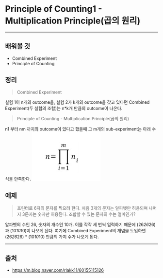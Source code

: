 # Principle of Counting1 - Multiplication Principle(곱의 원리) #
-------------------------
## 배워볼 것 ##
* Combined Experiment
* Principle of Counting
## 정리 ##
> Combined Experiment

실험 1이 n개의 outcome을, 실험 2가 k개의 outcome을 갖고 있다면 Combined Experiment(두 실험의 조합)는 n*k개 만큼의 outcome이 나온다.
> Principle of Counting - Multiplication Principle(곱의 원리)

n1 부터 nm 까지의 outcome이 있다고 했을때 그 m개의 sub-experiment는 아래 수식을 만족한다.
<img src = 'image\2020_12_29_1.png'>

## 예제 ##
> 프린터로 6자의 문자를 찍으려 한다. 처음 3개의 문자는 알파벳만 허용되며 나머지 3문자는 숫자만 허용된다. 조합할 수 있는 문자의 수는 얼마인가?

알파벳의 수인 26, 숫자의 개수인 10개. 이를 각각 세 번씩 입력하기 때문에 (26*26*26)과 (10*10*10)이 나오게 된다. 여기에 Combined Experiment의 개념을 도입하면 (26*26*26) * (10*10*10) 만큼의 가지 수가 나오게 된다.

--------------------
## 출처 ##
* <https://m.blog.naver.com/rlakk11/60155115126>